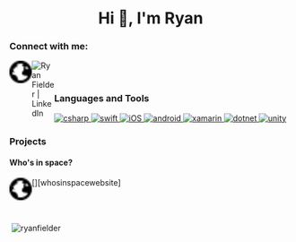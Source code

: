  <h1 align="center">Hi 👋, I'm Ryan</h1>

<h3 align="left">Connect with me:</h3>
<p align="left">

[<img align="left" alt="ryanfielder.co.uk" width="40px" src="https://raw.githubusercontent.com/iconic/open-iconic/master/svg/globe.svg" />][website]
[<img align="left" alt="Ryan Fielder | LinkedIn" width="40px" src="https://cdn.jsdelivr.net/npm/simple-icons@v3/icons/linkedin.svg" />][linkedin]
  
</p>
</br>

</br>

<h3 align="left">Languages and Tools</h3>
<p align="left"> 
<a href="https://www.w3schools.com/cs/" target="_blank"> <img src="https://raw.githubusercontent.com/simple-icons/simple-icons/develop/icons/csharp.svg" alt="csharp" width="40" height="40"/> </a>
</a> <a href="https://developer.apple.com/swift/" target="_blank"> <img src="https://raw.githubusercontent.com/simple-icons/simple-icons/521c96fd04b0ea93034db8715eda5a4de27a58bb/icons/swift.svg" alt="swift" width="40" height="40"/> </a>
<a href="https://apple.com/ios" target="_blank"> <img src="https://raw.githubusercontent.com/simple-icons/simple-icons/develop/icons/ios.svg" alt="iOS" width="40" height="40"/> </a> 
<a href="https://developer.android.com" target="_blank"> <img src="https://raw.githubusercontent.com/simple-icons/simple-icons/develop/icons/android.svg" alt="android" width="40" height="40"/> </a> 
<a href="https://dotnet.microsoft.com/apps/xamarin" target="_blank"> <img src="https://raw.githubusercontent.com/simple-icons/simple-icons/521c96fd04b0ea93034db8715eda5a4de27a58bb/icons/xamarin.svg" alt="xamarin" width="40" height="40"/> </a> 
<a href="https://dotnet.microsoft.com/" target="_blank"> <img src="https://raw.githubusercontent.com/simple-icons/simple-icons/develop/icons/dotnet.svg" alt="dotnet" width="40" height="40"/> </a> 
<a href="https://unity.com/" target="_blank"> <img src="https://raw.githubusercontent.com/simple-icons/simple-icons/521c96fd04b0ea93034db8715eda5a4de27a58bb/icons/unity.svg" alt="unity" width="40" height="40"/> </a> 
</p>


<h3 align="left">Projects</h3>
<h4 align="left">Who's in space?</h4>
<p align="left"> 
[<img align="left" alt="ryanfielder.co.uk" width="40px" src="https://raw.githubusercontent.com/iconic/open-iconic/master/svg/globe.svg" />][whosinspacewebsite]

</p>

</br>
</br>

<p>&nbsp;<img align="center" src="https://github-readme-stats-ryanfielder.vercel.app/api?username=ryanfielder&count_private=true&show_icons=true&theme=dracula&locale=en&include_all_commits=true" alt="ryanfielder" /></p>





[website]: https://ryanfielder.co.uk
[whosinspacewebsite]: https://whosinspace.app
[twitter]: https://twitter.com/ryan_fielder
[linkedin]: https://

